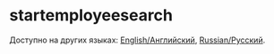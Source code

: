 # startemployeesearch 

Доступно на других языках: [English/Английский](startemployeesearch.md), [Russian/Русский](startemployeesearch.ru.md). 
